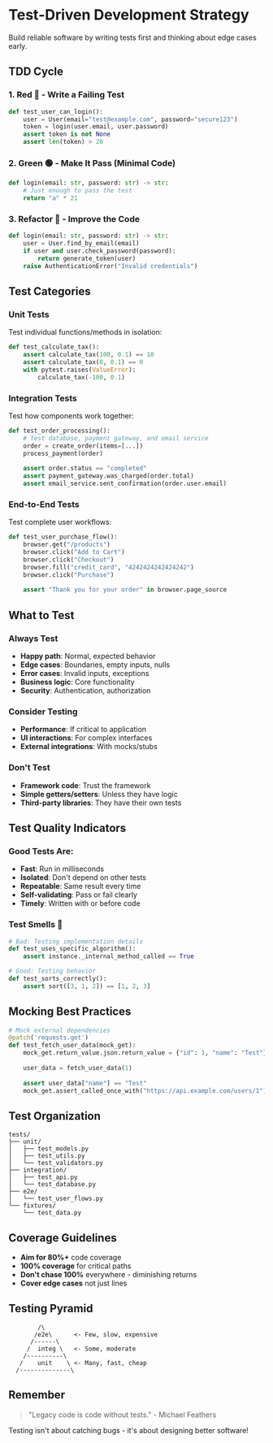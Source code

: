 <!-- id:testing_strategy emoji:🧪 -->

# Test-Driven Development Strategy

Build reliable software by writing tests first and thinking about edge cases early.

## TDD Cycle

### 1. Red 🔴 - Write a Failing Test
```python
def test_user_can_login():
    user = User(email="test@example.com", password="secure123")
    token = login(user.email, user.password)
    assert token is not None
    assert len(token) > 20
```

### 2. Green 🟢 - Make It Pass (Minimal Code)
```python
def login(email: str, password: str) -> str:
    # Just enough to pass the test
    return "a" * 21
```

### 3. Refactor 🔧 - Improve the Code
```python
def login(email: str, password: str) -> str:
    user = User.find_by_email(email)
    if user and user.check_password(password):
        return generate_token(user)
    raise AuthenticationError("Invalid credentials")
```

## Test Categories

### Unit Tests
Test individual functions/methods in isolation:
```python
def test_calculate_tax():
    assert calculate_tax(100, 0.1) == 10
    assert calculate_tax(0, 0.1) == 0
    with pytest.raises(ValueError):
        calculate_tax(-100, 0.1)
```

### Integration Tests
Test how components work together:
```python
def test_order_processing():
    # Test database, payment gateway, and email service
    order = create_order(items=[...])
    process_payment(order)
    
    assert order.status == "completed"
    assert payment_gateway.was_charged(order.total)
    assert email_service.sent_confirmation(order.user.email)
```

### End-to-End Tests
Test complete user workflows:
```python
def test_user_purchase_flow():
    browser.get("/products")
    browser.click("Add to Cart")
    browser.click("Checkout")
    browser.fill("credit_card", "4242424242424242")
    browser.click("Purchase")
    
    assert "Thank you for your order" in browser.page_source
```

## What to Test

### Always Test
- **Happy path**: Normal, expected behavior
- **Edge cases**: Boundaries, empty inputs, nulls
- **Error cases**: Invalid inputs, exceptions
- **Business logic**: Core functionality
- **Security**: Authentication, authorization

### Consider Testing
- **Performance**: If critical to application
- **UI interactions**: For complex interfaces
- **External integrations**: With mocks/stubs

### Don't Test
- **Framework code**: Trust the framework
- **Simple getters/setters**: Unless they have logic
- **Third-party libraries**: They have their own tests

## Test Quality Indicators

### Good Tests Are:
- **Fast**: Run in milliseconds
- **Isolated**: Don't depend on other tests
- **Repeatable**: Same result every time
- **Self-validating**: Pass or fail clearly
- **Timely**: Written with or before code

### Test Smells 🚩
```python
# Bad: Testing implementation details
def test_uses_specific_algorithm():
    assert instance._internal_method_called == True

# Good: Testing behavior
def test_sorts_correctly():
    assert sort([3, 1, 2]) == [1, 2, 3]
```

## Mocking Best Practices

```python
# Mock external dependencies
@patch('requests.get')
def test_fetch_user_data(mock_get):
    mock_get.return_value.json.return_value = {"id": 1, "name": "Test"}
    
    user_data = fetch_user_data(1)
    
    assert user_data["name"] == "Test"
    mock_get.assert_called_once_with("https://api.example.com/users/1")
```

## Test Organization

```
tests/
├── unit/
│   ├── test_models.py
│   ├── test_utils.py
│   └── test_validators.py
├── integration/
│   ├── test_api.py
│   └── test_database.py
├── e2e/
│   └── test_user_flows.py
└── fixtures/
    └── test_data.py
```

## Coverage Guidelines

- **Aim for 80%+** code coverage
- **100% coverage** for critical paths
- **Don't chase 100%** everywhere - diminishing returns
- **Cover edge cases** not just lines

## Testing Pyramid

```
        /\
       /e2e\      <- Few, slow, expensive
      /------\
     /  integ \   <- Some, moderate
    /----------\
   /    unit    \ <- Many, fast, cheap
  /--------------\
```

## Remember

> "Legacy code is code without tests." - Michael Feathers

Testing isn't about catching bugs - it's about designing better software!